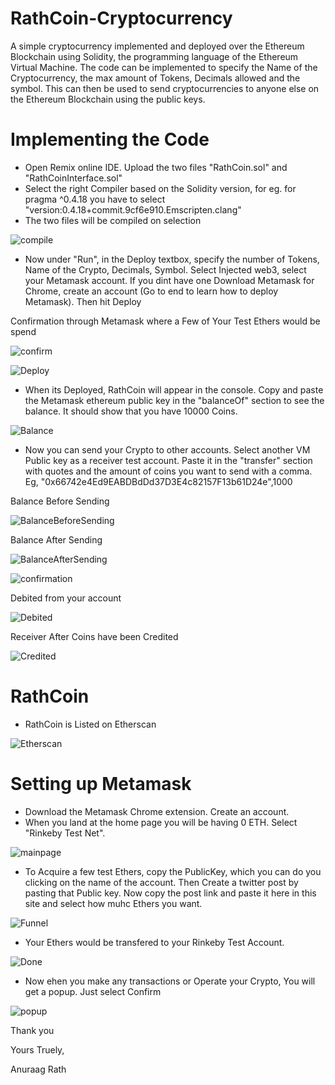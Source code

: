 # RathCoin-Cryptocurrency
A simple cryptocurrency implemented and deployed over the Ethereum Blockchain using Solidity, the programming language of the Ethereum Virtual Machine. The code can be implemented to specify the Name of the Cryptocurrency, the max amount of Tokens, Decimals allowed and the symbol. This can then be used to send cryptocurrencies to anyone else on the Ethereum Blockchain using the public keys.

# Implementing the Code
* Open Remix online IDE. Upload the two files "RathCoin.sol" and "RathCoinInterface.sol"
* Select the right Compiler based on the Solidity version, for eg. for pragma ^0.4.18 you have to select "version:0.4.18+commit.9cf6e910.Emscripten.clang"
* The two files will be compiled on selection

![compile](/img/1.png)

* Now under "Run", in the Deploy textbox, specify the number of Tokens, Name of the Crypto, Decimals, Symbol. Select Injected web3, select your Metamask account. If you dint have one Download Metamask for Chrome, create an account (Go to end to learn how to deploy Metamask). Then hit Deploy

Confirmation through Metamask where a Few of Your Test Ethers would be spend

![confirm](/img/0M.png)

![Deploy](/img/7.png)


* When its Deployed, RathCoin will appear in the console. Copy and paste the Metamask ethereum public key in the "balanceOf" section to see the balance. It should show that you have 10000 Coins.

![Balance](/img/2.png)

* Now you can send your Crypto to other accounts. Select another VM Public key as a receiver test account. Paste it in the "transfer" section with quotes and the amount of coins you want to send with a comma. Eg, "0x66742e4Ed9EABDBdDd37D3E4c82157F13b61D24e",1000

Balance Before Sending

![BalanceBeforeSending](/img/3a.png)

Balance After Sending

![BalanceAfterSending](/img/3b.png)

![confirmation](/img/1M.png)

Debited from your account

![Debited](/img/2M.png)

Receiver After Coins have been Credited

![Credited](/img/4.png)

# RathCoin

* RathCoin is Listed on Etherscan

![Etherscan](/img/Contract.png)


# Setting up Metamask

* Download the Metamask Chrome extension. Create an account. 
* When you land at the home page you will be having 0 ETH. Select "Rinkeby Test Net".

![mainpage](/img/Meta.png)

* To Acquire a few test Ethers, copy the PublicKey, which you can do you clicking on the name of the account. Then Create a twitter post by pasting that Public key. Now copy the post link and paste it here in this site and select how muhc Ethers you want.

![Funnel](/img/Meta2.png)

* Your Ethers would be transfered to your Rinkeby Test Account.

![Done](/img/Meta4.png)

* Now ehen you make any transactions or Operate your Crypto, You will get a popup. Just select Confirm

![popup](/img/Meta3.png)



Thank you

Yours Truely,

Anuraag Rath


